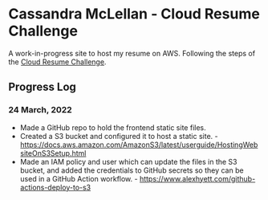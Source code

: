 # Cassandra McLellan - Cloud Resume Challenge

A work-in-progress site to host my resume on AWS. Following the steps of the [Cloud Resume Challenge](https://cloudresumechallenge.dev/docs/the-challenge/aws/).

## Progress Log

### 24 March, 2022

- Made a GitHub repo to hold the frontend static site files.
- Created a S3 bucket and configured it to host a static site. - https://docs.aws.amazon.com/AmazonS3/latest/userguide/HostingWebsiteOnS3Setup.html
- Made an IAM policy and user which can update the files in the S3 bucket, and added the credentials to GitHub secrets so they can be used in a GitHub Action workflow. - https://www.alexhyett.com/github-actions-deploy-to-s3
